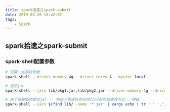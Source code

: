 ```yaml
---
title: spark拾遗之spark-submit
date: 2019-04-26 15:42:07
tags:
    - Spark
---
```


## spark拾遗之spark-submit
### spark-shell配置参数
``` bash
# 设置一些系统参数
spark-shell --driver-memory 4g --driver-cores 4 --master local
```

``` bash
# 提交jar
spark-shell --jars lib/pkg1.jar,lib/pkg2.jar --driver-memory 4g --driver-cores 4 --master local
```

``` bash
# 来个高级版的提交jar -- 利用了管道符并且将find后的结果改为以','拼接
spark-shell --jars $(find lib/ -name '*.jar' | xargs echo | tr ' ' ',') --driver-memory 4g --driver-cores 4 --master local
```



